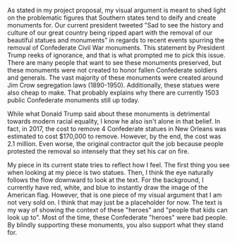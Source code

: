 As stated in my project proposal, my visual argument is meant to shed light on the problematic figures that Southern states tend to deify and create monuments for. Our current president tweeted "Sad to see the history and culture of our great country being ripped apart with the removal of our beautiful statues and monuments" in regards to recent events spurring the removal of Confederate Civil War monuments. This statement by President Trump reeks of ignorance, and that is what prompted me to pick this issue. There are many people that want to see these monuments preserved, but these monuments were not created to honor fallen Confederate soldiers and generals. The vast majority of these monuments were created around Jim Crow segregation laws (1890-1950). Additionally, these statues were also cheap to make. That probably explains why there are currently 1503 public Confederate monuments still up today.

While what Donald Trump said about these monuments is detrimental towards modern racial equality, I know he also isn't alone in that belief. In fact, in 2017, the cost to remove 4 Confederate statues in New Orleans was estimated to cost $170,000 to remove. However, by the end, the cost was 2.1 million. Even worse, the original contractor quit the job because people protested the removal so intensely that they set his car on fire.

My piece in its current state tries to reflect how I feel. The first thing you see when looking at my piece is two statues. Then, I think the eye naturally follows the flow downward to look at the text. For the background, I currently have red, white, and blue to instantly draw the image of the American flag. However, that is one piece of my visual argument that I am not very sold on. I think that may just be a placeholder for now. The text is my way of showing the context of these "heroes" and "people that kids can look up to". Most of the time, these Confederate "heroes" were bad people. By blindly supporting these monuments, you also support what they stand for.  